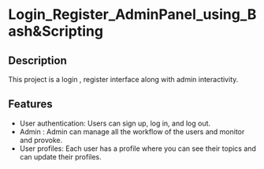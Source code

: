 # Login_Register_AdminPanel_using_Bash&Scripting

## Description

This project is a login , register interface along with admin interactivity.

## Features

- User authentication: Users can sign up, log in, and log out.
- Admin : Admin can manage all the workflow of the users and monitor and provoke.
- User profiles: Each user has a profile where you can see their topics and can update their profiles.

